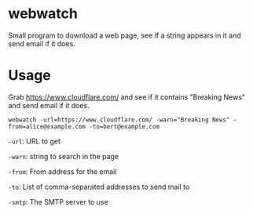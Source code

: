 # webwatch

Small program to download a web page, see if a string appears in it
and send email if it does.

# Usage

Grab https://www.cloudflare.com/ and see if it contains "Breaking
News" and send email if it does.

```webwatch -url=https://www.cloudflare.com/ -warn="Breaking News" -from=alice@example.com -to=bert@example.com```

`-url`: URL to get

`-warn`: string to search in the page

`-from`: From address for the email

`-to`: List of comma-separated addresses to send mail to

`-smtp`: The SMTP server to use
